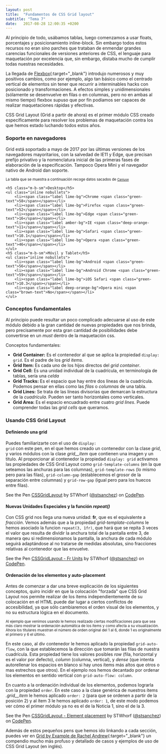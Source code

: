 ```yaml
---
layout: post
title:  "Fundamentos de CSS Grid layout"
subtitle: "Tema 7"
date:   2017-08-28 12:00:35 +0200
---
```


Al principio de todo, usábamos tablas, luego comenzamos a usar floats, porcentajes y posicionamiento inline-block. Sin embargo todos estos recursos no eran sino parches que trataban de enmendar grandes carencias funcionales de versiones anteriores de CSS, el lenguaje para maquetación por excelencia que, sin embargo, distaba mucho de cumplir todas nuestras necesidades. 

La llegada de [Flexbox](https://css-tricks.com/snippets/css/a-guide-to-flexbox/){:target="_blank"} introdujo numerosos y muy positivos cambios, como por ejemplo, algo tan básico como el centrado vertical de elementos sin tener que recurrir a interminables hacks con posicionado y transformaciones. A efectos simples y unidimensionales (sólamente se desenvuelve en filas o en columnas, pero no en ambas al mismo tiempo) flexbox supuso que por fín podíamos ser capaces de realizar maquetaciones rápidas y efectivas. 

CSS Grid Layout (Grid a partir de ahora) es el primer módulo CSS creado específicamente para resolver los problemas de maquetación contra los que hemos estado luchando todos estos años. 

### Soporte en navegadores

Grid está soportado a mayo de 2017 por las últimas versiones de los navegadores mayoritarios, con la salvedad de IE11 y Edge, que precisan prefijo privativo y la nomenclatura inicial de las primeras fases de elaboración de la especificación. Tampoco Opera Mini y el navegador nativo de Android dan soporte.

<div class="highlightedblock bordered">
	<small>La tabla que se muestra a continuación recoge datos sacados de <a href="http://caniuse.com/#feat=css-grid" target="_blank"><small>Caniuse</small></a></small>

	<h5 class="m-b-sm">Desktop</h5>
	<ul class="inline nobullets">
		<li><span class="label lime-bg">Chrome <span class="green-text">58</span></span></li>
		<li><span class="label lime-bg">Firefox <span class="green-text">52</span></span></li>
		<li><span class="label lime-bg">Edge <span class="green-text">16</span></span></li>
		<li><span class="label amber-bg">IE <span class="deep-orange-text">11</span></span></li>
		<li><span class="label lime-bg">Safari <span class="green-text">10.1</span></span></li>
		<li><span class="label lime-bg">Opera <span class="green-text">46</span></span></li>
	</ul>
	<h5 class="m-b-sm">Móvil y Tablet</h5>
	<ul class="inline nobullets">
		<li><span class="label lime-bg">Android <span class="green-text">56</span></span></li>
		<li><span class="label lime-bg">Android Chrome <span class="green-text">59</span></span></li>
		<li><span class="label lime-bg">iOS Safari <span class="green-text">10.3</span></span></li>
		<li><span class="label deep-orange-bg">Opera mini <span class="brown-text">No</span></span></li>
	</ul>
</div>

### Conceptos fundamentales

Al principio puede resultar un poco complicado adecuarse al uso de este módulo debido a la gran cantidad de nuevas propiedades que nos brinda, pero precisamente por esta gran cantidad de posibilidades debe convertirse en un _must_ dentro de la maquetación css. 

Conceptos fundamentales:
- **Grid Container:** Es el contenedor al que se aplica la propiedad <code class="inline">display: grid</code>. Es el padre de los _grid items_.
- **Grid Item:** Es cada uno de los hijos directos del _grid container_.
- **Grid Cell:** Es una unidad individual de la cuadrícula, en terminología de tablas, sería una _celda_
- **Grid Tracks:** Es el espacio que hay entre dos líneas de la cuadrícula. Podemos pensar en ellas como las _filas_ o _columnas_ de una tabla. 
- **Grid Lines:** Se trata de las líneas divisorias que demarcan la estructura de la _cuadrícula_. Pueden ser tanto horizontales como verticales.
- **Grid Area:** Es el espacio encuadrado entre cuatro _grid lines_. Puede comprender todas las _grid cells_ que queramos.

### Usando CSS Grid Layout

#### Definiendo una grid
Puedes familiarizarte con el uso de <code class="inline">display: grid</code> con este pen, en el que hemos creado un contenedor con la clase *grid*, y varios módulos con la clase *grid__item* que contienen una imagen y un titulo. Al proporcionar al contenedor la propiedad <code class="inline">display: grid</code> activamos las propiedades de CSS Grid Layout como <code class="inline">grid-template-columns</code> (en la que seteamos las anchuras para las columnas), <code class="inline">grid-template-rows</code> (lo mismo pero para las filas), <code class="inline">grid-column-gap</code> (establecemos el grosor de la separación entre columnas) y <code class="inline">grid-row-gap</code> (igual pero para los huecos entre filas). 

<p data-height="265" data-theme-id="dark" data-slug-hash="YxMEbK" data-default-tab="html,result" data-user="stsanchez" data-embed-version="2" data-pen-title="CSSGridLayout" class="codepen">See the Pen <a href="https://codepen.io/stsanchez/pen/YxMEbK/">CSSGridLayout</a> by STWhorf (<a href="https://codepen.io/stsanchez">@stsanchez</a>) on <a href="https://codepen.io">CodePen</a>.</p>
<script async src="https://production-assets.codepen.io/assets/embed/ei.js"></script>

#### Nuevas Unidades Especiales y la función *repeat()*
Con CSS grid nos llega una nueva unidad: **fr**, que es el equivalente a *fracción*. Vemos además que a la propiedad *grid-template-columns* le hemos asociado la funcion <code class="inline">repeat(3, 1fr)</code>, que hará que se repita 3 veces el valor que resulta de dividir la anchura total de la pantalla entre 3, de manera qeu si redimensionamos la pantalla, la anchura de cada módulo seguirá adaptándose al no tratarse de medidas absolutas, sino fracciones relativas al contenedor que las envuelve. 

<p data-height="265" data-theme-id="dark" data-slug-hash="ZXayvB" data-default-tab="html,result" data-user="stsanchez" data-embed-version="2" data-pen-title="CSSGridLayout - Fr Units" class="codepen">See the Pen <a href="https://codepen.io/stsanchez/pen/ZXayvB/">CSSGridLayout - Fr Units</a> by STWhorf (<a href="https://codepen.io/stsanchez">@stsanchez</a>) on <a href="https://codepen.io">CodePen</a>.</p>
<script async src="https://production-assets.codepen.io/assets/embed/ei.js"></script>

#### Ordenación de los elementos y auto-placement
Antes de comenzar a dar una breve explicación de los siguientes conceptos, quiro incidir en que la colocación "forzada" que CSS Grid Layout nos permite realizar de los ítems independientemente de su colocación en el HTML puede dar lugar a ciertos conflictos de accesibilidad, ya que sólo cambiaremos el orden visual de los elementos, y no su estructura lógica en el documento.

<div class="highlightedblock bordered">
	<small>Al ejemplo que venimos usando le hemos realizado ciertas modificaciones para que sea más claro mostrar la ordenación automática de los ítems y como afecta a su visualización. Ahora los titulares muestran el número de orden original del 1 al 6, donde 1 es originalmente el primero y 6 el último.</small>
</div>

En este caso, al div contenedor le hemos aplicado la propiedad <code class="inline">grid-auto-flow</code>, con la que establecemos la dirección que tomarán las filas de nuestra cuadrícula. Esta propiedad tiene los valores posibles *row* (fila, horizontal y es el valor por defecto), *column* (columna, vertical), y *dense* (que intenta autorellenar los espacios en blanco si hay unos ítems más altos que otros o mas estrechos que otros). En el ejemplo nos hemos decantado por ordenar los elementos en sentido vertical con <code class="inline">grid-auto-flow: column</code>. 

En cuanto a la ordenación índividual de los elementos, podemos lograrla con la propiedad <code class="inline">order</code>. En este caso a la clase genérica de nuestros ítems *.grid__item* le hemos aplicado <code class="inline">order: 2</code> (para que se ordenen a partir de la posición 2) y al ítem 3 le hemos aplicado <code class="inline">order: 1</code>, de este modo podemos ver cómo el primer módulo ya no es el de la Noticia 1, sino el de la 3. 

<p data-height="265" data-theme-id="dark" data-slug-hash="qPVjvy" data-default-tab="html,result" data-user="stsanchez" data-embed-version="2" data-pen-title="CSSGridLayout - Element placement" class="codepen">See the Pen <a href="https://codepen.io/stsanchez/pen/qPVjvy/">CSSGridLayout - Element placement</a> by STWhorf (<a href="https://codepen.io/stsanchez">@stsanchez</a>) on <a href="https://codepen.io">CodePen</a>.</p>
<script async src="https://production-assets.codepen.io/assets/embed/ei.js"></script>

Además de estos pequeños pens que hemos ido linkando a cada sección, puedes ver en [Grid by Example de Rachel Andrew](https://gridbyexample.com/examples/){:target="_blank"} un compendio mucho más profuso y detallado de casos y ejemplos de uso de CSS Grid Layout (en inglés).